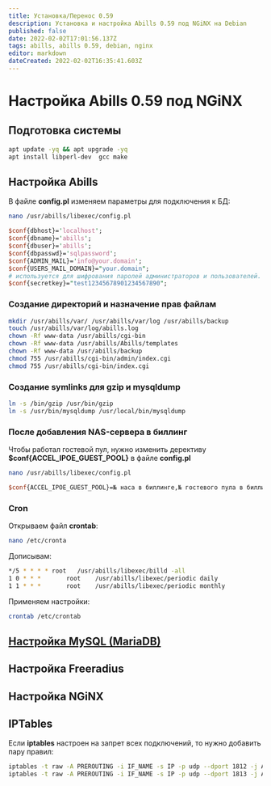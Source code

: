 ```yaml
---
title: Установка/Перенос 0.59
description: Установка и настройка Abills 0.59 под NGiNX на Debian
published: false
date: 2022-02-02T17:01:56.137Z
tags: abills, abills 0.59, debian, nginx
editor: markdown
dateCreated: 2022-02-02T16:35:41.603Z
---
```


# Настройка Abills 0.59 под NGiNX
## Подготовка системы
```bash
apt update -yq && apt upgrade -yq
apt install libperl-dev  gcc make
```
## Настройка Abills
В файле **config.pl** изменяем параметры для подключения к БД:
```bash
nano /usr/abills/libexec/config.pl
```
```perl
$conf{dbhost}='localhost';
$conf{dbname}='abills'; 
$conf{dbuser}='abills';
$conf{dbpasswd}='sqlpassword'; 
$conf{ADMIN_MAIL}='info@your.domain'; 
$conf{USERS_MAIL_DOMAIN}="your.domain";
# используется для шифрования паролей администраторов и пользователей.
$conf{secretkey}="test12345678901234567890";
```
### Создание директорий и назначение прав файлам
```bash
mkdir /usr/abills/var/ /usr/abills/var/log /usr/abills/backup
touch /usr/abills/var/log/abills.log
chown -Rf www-data /usr/abills/cgi-bin
chown -Rf www-data /usr/abills/Abills/templates
chown -Rf www-data /usr/abills/backup
chmod 755 /usr/abills/cgi-bin/admin/index.cgi
chmod 755 /usr/abills/cgi-bin/index.cgi
```
### Создание symlinks для gzip и mysqldump
```bash
ln -s /bin/gzip /usr/bin/gzip
ln -s /usr/bin/mysqldump /usr/local/bin/mysqldump
```
### После добавления NAS-сервера в биллинг
Чтобы работал гостевой пул, нужно изменить дерективу **$conf{ACCEL_IPOE_GUEST_POOL}** в файле **config.pl**
```bash
nano /usr/abills/libexec/config.pl
```
```perl
$conf{ACCEL_IPOE_GUEST_POOL}=№ наса в биллинге,№ гостевого пула в биллинге
```
### Cron
Открываем файл **crontab**:
```bash
nano /etc/cronta
```
Дописывам:
```bash
*/5 * * * *	root   /usr/abills/libexec/billd -all
1 0 * * *		root    /usr/abills/libexec/periodic daily
1 1 * * *		root    /usr/abills/libexec/periodic monthly
```
Применяем настройки:
```bash
crontab /etc/crontab
```
## [Настройка MySQL (MariaDB)](https://wiki.delovoyadmin.net/ru/NGiNX/install_debian#%D1%83%D1%81%D1%82%D0%B0%D0%BD%D0%BE%D0%B2%D0%BA%D0%B0-mariadb-phpmyadmin)

## Настройка Freeradius

## Настройка NGiNX

## IPTables
Если **iptables** настроен на запрет всех подключений, то нужно добавить пару правил:
```bash
iptables -t raw -A PREROUTING -i IF_NAME -s IP -p udp --dport 1812 -j ACCEPT
iptables -t raw -A PREROUTING -i IF_NAME -s IP -p udp --dport 1813 -j ACCEPT
```